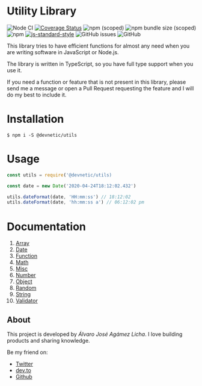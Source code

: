 # Utility Library

![Node CI](https://github.com/devnetic/utils/workflows/Node%20CI/badge.svg)
[![Coverage Status](https://coveralls.io/repos/github/devnetic/utils/badge.svg?branch=master)](https://coveralls.io/github/devnetic/utils?branch=master)
![npm (scoped)](https://img.shields.io/npm/v/@devnetic/utils)
![npm bundle size (scoped)](https://img.shields.io/bundlephobia/minzip/@devnetic/utils?color=red)
![npm](https://img.shields.io/npm/dt/@devnetic/utils)
[![js-standard-style](https://img.shields.io/badge/code%20style-standard-brightgreen.svg?style=flat-square)](https://github.com/feross/standard)
![GitHub issues](https://img.shields.io/github/issues-raw/devnetic/utils)
![GitHub](https://img.shields.io/github/license/devnetic/utils)

This library tries to have efficient functions for almost any need when you are writing software in JavaScript or Node.js.

The library is written in TypeScript, so you have full type support when you use it.

If you need a function or feature that is not present in this library, please send me a message or open a Pull Request requesting the feature and I will do my best to include it.

# Installation

```shell
$ npm i -S @devnetic/utils
```

# Usage

```js
const utils = require('@devnetic/utils)

const date = new Date('2020-04-24T18:12:02.432')

utils.dateFormat(date, 'HH:mm:ss') // 18:12:02
utils.dateFormat(date, 'hh:mm:ss a') // 06:12:02 pm
```

# Documentation

1. [Array](https://github.com/devnetic/utils/blob/master/docs/array.md)
2. [Date](https://github.com/devnetic/utils/blob/master/docs/date.md)
3. [Function](https://github.com/devnetic/utils/blob/master/docs/function.md)
4. [Math](https://github.com/devnetic/utils/blob/master/docs/math.md)
5. [Misc](https://github.com/devnetic/utils/blob/master/docs/misc.md)
6. [Number](https://github.com/devnetic/utils/blob/master/docs/number.md)
7. [Object](https://github.com/devnetic/utils/blob/master/docs/object.md)
8. [Random](https://github.com/devnetic/utils/blob/master/docs/random.md)
9. [String](https://github.com/devnetic/utils/blob/master/docs/string.md)
10. [Validator](https://github.com/devnetic/utils/blob/master/docs/validator.md)

## About

This project is developed by _Álvaro José Agámez Licha_. I love building products and sharing knowledge.

Be my friend on:

- [Twitter](https://twitter.com/aagamezl)
- [dev.to](https://dev.to/aagamezl)
- [Github](https://github.com/aagamezl)
